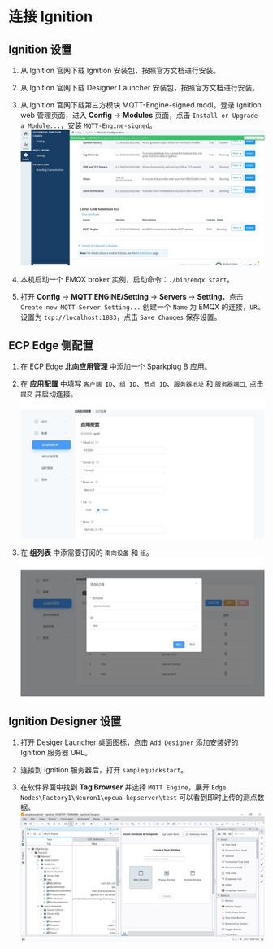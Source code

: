 # 连接 Ignition

## Ignition 设置

1. 从 Ignition 官网下载 Ignition 安装包，按照官方文档进行安装。

2. 从 Ignition 官网下载 Designer Launcher 安装包，按照官方文档进行安装。

3. 从 Ignition 官网下载第三方模块 MQTT-Engine-signed.modl。登录 Ignition web 管理页面，进入 **Config** -> **Modules** 页面，点击 `Install or Upgrade a Module...`，安装 `MQTT-Engine-signed`。
![ignition1](./assets/ignition1.jpg)

4. 本机启动一个 EMQX broker 实例，启动命令：`./bin/emqx start`。

5. 打开 **Config** -> **MQTT ENGINE/Setting** -> **Servers** -> **Setting**，点击 `Create new MQTT Server Setting...` 创建一个 `Name` 为 EMQX 的连接，`URL` 设置为 `tcp://localhost:1883`，点击 `Save Changes` 保存设置。

## ECP Edge 侧配置

1. 在 ECP Edge **北向应用管理** 中添加一个 Sparkplug B 应用。

2. 在 **应用配置** 中填写 `客户端 ID`、`组 ID`、`节点 ID`、`服务器地址` 和 `服务器端口`, 点击 `提交` 并启动连接。
![ignition2](./assets/ignition2.jpg)

3. 在 **组列表** 中添需要订阅的 `南向设备` 和 `组`。
![ignition3](./assets/ignition3.jpg)

## Ignition Designer 设置

1. 打开 Desiger Launcher 桌面图标，点击 `Add Designer` 添加安装好的 Ignition 服务器 URL。

2. 连接到 Ignition 服务器后，打开 `samplequickstart`。

3. 在软件界面中找到 **Tag Browser** 并选择 `MQTT Engine`，展开 `Edge Nodes\Factory1\Neuron1\opcua-kepserver\test` 可以看到即时上传的测点数据。
![ignition4](./assets/ignition4.jpg)